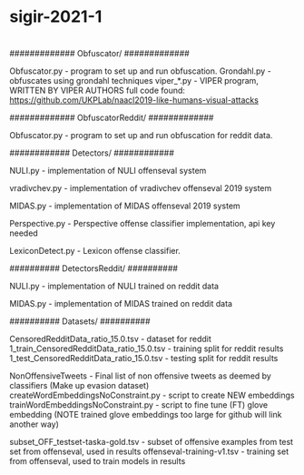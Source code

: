 #
# sigir-2021-1
#
#

#############
Obfuscator/
#############
	
Obfuscator.py - program to set up and run obfuscation. 
Grondahl.py - obfuscates using grondahl techniques
viper_*.py - VIPER program, WRITTEN BY VIPER AUTHORS full code found: https://github.com/UKPLab/naacl2019-like-humans-visual-attacks



#############
ObfuscatorReddit/
#############	

Obfuscator.py - program to set up and run obfuscation for reddit data. 



############
Detectors/
############

NULI.py - implementation of NULI offenseval system

vradivchev.py - implementation of vradivchev offenseval 2019 system

MIDAS.py - implementation of MIDAS offenseval 2019 system

Perspective.py - Perspective offense classifier implementation, api key needed

LexiconDetect.py - Lexicon offense classifier.



##########
DetectorsReddit/
##########

NULI.py - implementation of NULI trained on reddit data

MIDAS.py - implementation of MIDAS trained on reddit data



##########
Datasets/
##########

CensoredRedditData_ratio_15.0.tsv - dataset for reddit
1_train_CensoredRedditData_ratio_15.0.tsv - training split for reddit results
1_test_CensoredRedditData_ratio_15.0.tsv - testing split for reddit results

NonOffensiveTweets - Final list of non offensive tweets as deemed by classifiers (Make up evasion dataset)
createWordEmbeddingsNoConstraint.py - script to create NEW embeddings
trainWordEmbeddingsNoConstraint.py - script to fine tune (FT) glove embedding
(NOTE trained glove embeddings too large for github will link another way)

subset_OFF_testset-taska-gold.tsv - subset of offensive examples from test set from offenseval, used in results
offenseval-training-v1.tsv - training set from offenseval, used to train models in results
